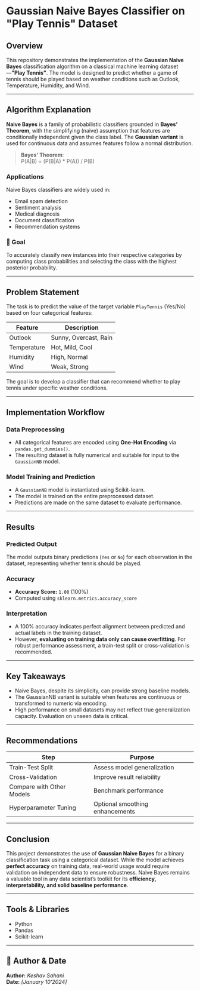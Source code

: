 # Gaussian Naive Bayes Classifier on "Play Tennis" Dataset

## Overview

This repository demonstrates the implementation of the **Gaussian Naive Bayes** classification algorithm on a classical machine learning dataset—**"Play Tennis"**. The model is designed to predict whether a game of tennis should be played based on weather conditions such as Outlook, Temperature, Humidity, and Wind.

---

## Algorithm Explanation

**Naive Bayes** is a family of probabilistic classifiers grounded in **Bayes’ Theorem**, with the simplifying (naive) assumption that features are conditionally independent given the class label. The **Gaussian variant** is used for continuous data and assumes features follow a normal distribution.

> **Bayes' Theorem**:  
> P(A|B) = (P(B|A) * P(A)) / P(B)

### Applications

Naive Bayes classifiers are widely used in:

- Email spam detection
- Sentiment analysis
- Medical diagnosis
- Document classification
- Recommendation systems

### 🎯 Goal

To accurately classify new instances into their respective categories by computing class probabilities and selecting the class with the highest posterior probability.

---

## Problem Statement

The task is to predict the value of the target variable `PlayTennis` (Yes/No) based on four categorical features:

| Feature     | Description                          |
|-------------|--------------------------------------|
| Outlook     | Sunny, Overcast, Rain                |
| Temperature | Hot, Mild, Cool                      |
| Humidity    | High, Normal                         |
| Wind        | Weak, Strong                         |

The goal is to develop a classifier that can recommend whether to play tennis under specific weather conditions.

---

## Implementation Workflow

### Data Preprocessing

- All categorical features are encoded using **One-Hot Encoding** via `pandas.get_dummies()`.
- The resulting dataset is fully numerical and suitable for input to the `GaussianNB` model.

### Model Training and Prediction

- A `GaussianNB` model is instantiated using Scikit-learn.
- The model is trained on the entire preprocessed dataset.
- Predictions are made on the same dataset to evaluate performance.

---

## Results

### Predicted Output

The model outputs binary predictions (`Yes` or `No`) for each observation in the dataset, representing whether tennis should be played.

### Accuracy

- **Accuracy Score:** `1.00` (100%)
- Computed using `sklearn.metrics.accuracy_score`

### Interpretation

- A 100% accuracy indicates perfect alignment between predicted and actual labels in the training dataset.
- However, **evaluating on training data only can cause overfitting**. For robust performance assessment, a train-test split or cross-validation is recommended.

---

## Key Takeaways

- Naive Bayes, despite its simplicity, can provide strong baseline models.
- The GaussianNB variant is suitable when features are continuous or transformed to numeric via encoding.
- High performance on small datasets may not reflect true generalization capacity. Evaluation on unseen data is critical.

---

## Recommendations

| Step                    | Purpose                                |
|-------------------------|----------------------------------------|
| Train-Test Split        | Assess model generalization            |
| Cross-Validation        | Improve result reliability             |
| Compare with Other Models | Benchmark performance                |
| Hyperparameter Tuning   | Optional smoothing enhancements        |

---

## Conclusion

This project demonstrates the use of **Gaussian Naive Bayes** for a binary classification task using a categorical dataset. While the model achieves **perfect accuracy** on training data, real-world usage would require validation on independent data to ensure robustness. Naive Bayes remains a valuable tool in any data scientist’s toolkit for its **efficiency, interpretability, and solid baseline performance**.

---

## Tools & Libraries

- Python
- Pandas
- Scikit-learn

---

## 📅 Author & Date

**Author:** _Keshav Sahani_  
**Date:** _[January 10'2024]_


